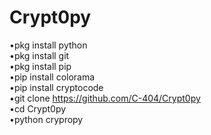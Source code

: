 # Crypt0py
•pkg install python       
•pkg install git            
•pkg install pip            
•pip install colorama      
•pip install cryptocode      
•git clone https://github.com/C-404/Crypt0py       
•cd Crypt0py      
•python crypropy       

